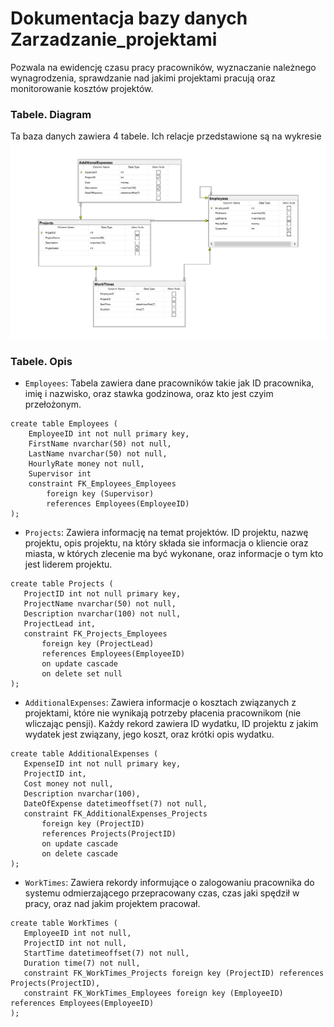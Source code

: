 # Dokumentacja bazy danych Zarzadzanie_projektami

Pozwala na ewidencję czasu pracy pracowników, wyznaczanie należnego wynagrodzenia, sprawdzanie nad jakimi projektami pracują oraz monitorowanie kosztów projektów.

### Tabele. Diagram
Ta baza danych zawiera 4 tabele. Ich relacje przedstawione są na wykresie
![tables](img.png)

### Tabele. Opis
 - `Employees`: Tabela zawiera dane pracowników takie jak ID pracownika, imię i nazwisko, oraz stawka godzinowa, oraz kto jest czyim przełożonym.

```{sql}
create table Employees (
	EmployeeID int not null primary key,
	FirstName nvarchar(50) not null,
	LastName nvarchar(50) not null,
	HourlyRate money not null,
	Supervisor int
	constraint FK_Employees_Employees
		foreign key (Supervisor)
		references Employees(EmployeeID)
);
```

 - `Projects`: Zawiera informację na temat projektów. ID projektu, nazwę projektu, opis projektu, na który składa sie informacja o kliencie oraz miasta, w których zlecenie ma być wykonane, oraz informacje o tym kto jest liderem projektu.
 
 ```{sql}
create table Projects (
	ProjectID int not null primary key,
	ProjectName nvarchar(50) not null,
	Description nvarchar(100) not null,
	ProjectLead int,
	constraint FK_Projects_Employees
		foreign key (ProjectLead)
		references Employees(EmployeeID)
		on update cascade
		on delete set null
);
 ```
 
 - `AdditionalExpenses`: Zawiera informacje o kosztach związanych z projektami, które nie wynikają potrzeby płacenia pracownikom (nie wliczając pensji). Każdy rekord zawiera ID wydatku, ID projektu z jakim wydatek jest związany, jego koszt, oraz krótki opis wydatku.
 
 ```{sql}
create table AdditionalExpenses (
	ExpenseID int not null primary key,
	ProjectID int,
	Cost money not null,
	Description nvarchar(100),
	DateOfExpense datetimeoffset(7) not null,
	constraint FK_AdditionalExpenses_Projects
		foreign key (ProjectID)
		references Projects(ProjectID)
		on update cascade
		on delete cascade
);
 ```
 
 - `WorkTimes`: Zawiera rekordy informujące o zalogowaniu pracownika do systemu odmierzającego przepracowany czas, czas jaki spędził w pracy, oraz nad jakim projektem pracował.
 
 ```{sql}
create table WorkTimes (
	EmployeeID int not null,
	ProjectID int not null,
	StartTime datetimeoffset(7) not null,
	Duration time(7) not null,
	constraint FK_WorkTimes_Projects foreign key (ProjectID) references Projects(ProjectID),
	constraint FK_WorkTimes_Employees foreign key (EmployeeID) references Employees(EmployeeID)
);
 ```



